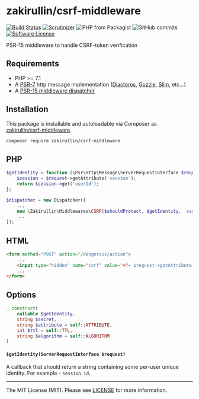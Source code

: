 # zakirullin/csrf-middleware

[![Build Status](https://img.shields.io/travis/zakirullin/csrf-middleware.svg?style=flat-square)](https://travis-ci.org/zakirullin/csrf-middleware)
[![Scrutinizer](https://img.shields.io/scrutinizer/g/zakirullin/csrf-middleware.svg?style=flat-square)](https://scrutinizer-ci.com/g/zakirullin/csrf-middleware/)
![PHP from Packagist](https://img.shields.io/packagist/php-v/zakirullin/csrf-middleware.svg?style=flat-square)
![GitHub commits](https://img.shields.io/github/commits-since/zakirullin/csrf-middleware/0.1.0.svg?style=flat-square)
[![Software License](https://img.shields.io/badge/license-MIT-brightgreen.svg?style=flat-square)](LICENSE)

PSR-15 middleware to handle CSRF-token verification

## Requirements

* PHP >= 7.1
* A [PSR-7](https://packagist.org/providers/psr/http-message-implementation) http message implementation ([Diactoros](https://github.com/zendframework/zend-diactoros), [Guzzle](https://github.com/guzzle/psr7), [Slim](https://github.com/slimphp/Slim), etc...)
* A [PSR-15 middleware dispatcher](https://github.com/middlewares/awesome-psr15-middlewares#dispatcher)

## Installation

This package is installable and autoloadable via Composer as [zakirullin/csrf-middleware](https://packagist.org/packages/zakirullin/csrf-middleware).

```sh
composer require zakirullin/csrf-middleware 
```

## PHP

```php
$getIdentity = function (\Psr\Http\Message\ServerRequestInterface $request) {
    $session = $request->getAttribute('session');
    return $session->get('userId');
};

$dispatcher = new Dispatcher([
    ...
    new \Zakirullin\Middlewares\CSRF($shouldProtect, $getIdentity, 'secret'),
    ...
]);
```

## HTML

```html
<form method="POST" action="/dangerous/action">
    ...
    <input type="hidden" name="csrf" value="<?= $request->getAttribute('csrf') ?>">
    ...
</form>
```

## Options

```php 
__construct(
    callable $getIdentity,
    string $secret,
    string $attribute = self::ATTRIBUTE,
    int $ttl = self::TTL,
    string $algorithm = self::ALGORITHM
)
```

#### `$getIdentity(ServerRequestInterface $request)`

A callback that should return a string containing some per-user unique identity. For example - `session id`.

---

The MIT License (MIT). Please see [LICENSE](LICENSE) for more information.
